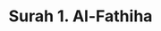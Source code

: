 --- 
title: "Surah 1. Al-Fathiha" 
DATE: 2019-01-16 12:18:50 
draft: false 
type: "quran" 
layout: "surah" 
BookCode: "ARB" 
SurahNumber: "1" 
TotalAyah: "7" 
---
